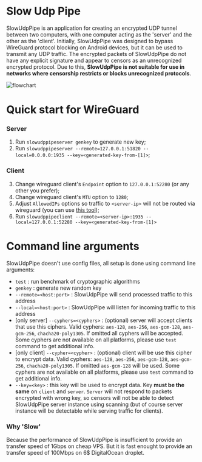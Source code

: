 # Slow Udp Pipe

SlowUdpPipe is an application for creating an encrypted UDP tunnel between two computers, with one computer acting as the 'server' and the other as the 'client'. Initially, SlowUdpPipe was designed to bypass WireGuard protocol blocking on Android devices, but it can be used to transmit any UDP traffic. The encrypted packets of SlowUdpPipe do not have any explicit signature and appear to censors as an unrecognized encrypted protocol. Due to this, **SlowUdpPipe is not suitable for use in networks where censorship restricts or blocks unrecognized protocols**.


![flowchart](sut-flowchart.png)

# Quick start for WireGuard
### Server
1. Run `slowudppipeserver genkey` to generate new key;
2. Run `slowudppipeserver --remote=127.0.0.1:51820 --local=0.0.0.0:1935 --key=<generated-key-from-[1]>`;
### Client
3. Change wireguard client's `Endpoint` option to `127.0.0.1:52280` (or any other you prefer);
4. Change wireguard client's `MTU` option to `1280`;
5. Adjust `AllowedIPs` options so traffic to `<server-ip>` will not be routed via wireguard (you can use [this tool](https://www.procustodibus.com/blog/2021/03/wireguard-allowedips-calculator/)); 
6. Run `slowudppipeclient --remote=<server-ip>:1935 --local=127.0.0.1:52280 --key=<generated-key-from-[1]>`

# Command line arguments
SlowUdpPipe doesn't use config files, all setup is done using command line arguments:
  - `test` : run benchmark of cryptographic algorithms
  - `genkey` : generate new random key
  - `--remote=<host:port>` : SlowUdpPipe will send processed traffic to this address
  - `--local=<host:port>` : SlowUdpPipe will listen for incoming traffic to this address
  - [only server] `--cyphers=<cyphers>` : (optional) server will accept clients that use this ciphers. Valid cyphers: `aes-128`, `aes-256`, `aes-gcm-128`, `aes-gcm-256`, `chacha20-poly1305`. If omitted all cyphers will be accepted. Some cyphers are not available on all platforms, please use `test` command to get additional info.
  - [only client] `--cypher=<cypher>` : (optional) client will be use this cipher to encrypt data. Valid cyphers: `aes-128`, `aes-256`, `aes-gcm-128`, `aes-gcm-256`, `chacha20-poly1305`. If omitted `aes-gcm-128` will be used. Some cyphers are not available on all platforms, please use `test` command to get additional info. 
  - `--key=<key>` : this key will be used to encrypt data. Key **must be the same** on `client` and `server`. `Server` will not respond to packets encrypted with wrong key, so censors will not be able to detect SlowUdpPipe server instance using scanning (but of course server instance will be detectable while serving traffic for clients).

### Why 'Slow'
Because the performance of SlowUdpPipe is insufficient to provide an transfer speed of 1Gbps on cheap VPS. But it is fast enought to provide an transfer speed of 100Mbps on 6$ DigitalOcean droplet.
